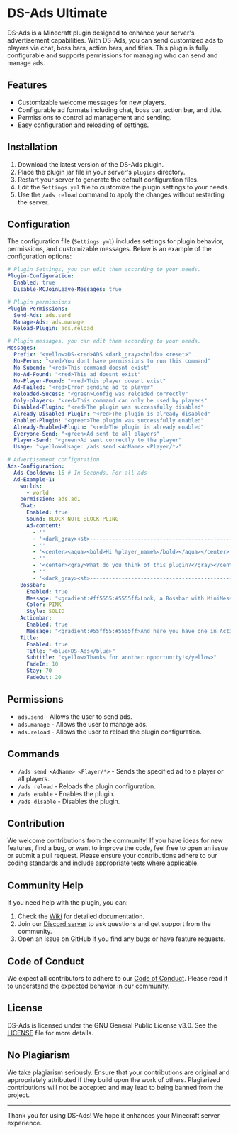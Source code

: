 # DS-Ads Ultimate

DS-Ads is a Minecraft plugin designed to enhance your server's advertisement capabilities. With DS-Ads, you can send customized ads to players via chat, boss bars, action bars, and titles. This plugin is fully configurable and supports permissions for managing who can send and manage ads.

## Features

- Customizable welcome messages for new players.
- Configurable ad formats including chat, boss bar, action bar, and title.
- Permissions to control ad management and sending.
- Easy configuration and reloading of settings.

## Installation

1. Download the latest version of the DS-Ads plugin.
2. Place the plugin jar file in your server's `plugins` directory.
3. Restart your server to generate the default configuration files.
4. Edit the `Settings.yml` file to customize the plugin settings to your needs.
5. Use the `/ads reload` command to apply the changes without restarting the server.

## Configuration

The configuration file (`Settings.yml`) includes settings for plugin behavior, permissions, and customizable messages. Below is an example of the configuration options:

```yaml
# Plugin Settings, you can edit them according to your needs.
Plugin-Configuration:
  Enabled: true
  Disable-MCJoinLeave-Messages: true

# Plugin permissions
Plugin-Permissions:
  Send-Ads: ads.send
  Manage-Ads: ads.manage
  Reload-Plugin: ads.reload

# Plugin messages, you can edit them according to your needs.
Messages:
  Prefix: "<yellow>DS-<red>ADS <dark_gray><bold>» <reset>"
  No-Perms: "<red>You dont have permissions to run this command"
  No-Subcmd: "<red>This command doesnt exist"
  No-Ad-Found: "<red>This ad doesnt exist"
  No-Player-Found: "<red>This player doesnt exist"
  Ad-Failed: "<red>Error sending ad to player"
  Reloaded-Sucess: "<green>Config was reloaded correctly"
  Only-players: "<red>This command can only be used by players"
  Disabled-Plugin: "<red>The plugin was successfully disabled"
  Already-Disabled-Plugin: "<red>The plugin is already disabled"
  Enabled-Plugin: "<green>The plugin was successfully enabled"
  Already-Enabled-Plugin: "<red>The plugin is already enabled"
  Everyone-Send: "<green>Ad sent to all players"
  Player-Send: "<green>Ad sent correctly to the player"
  Usage: "<yellow>Usage: /ads send <AdName> <Player/*>"

# Advertisement configuration
Ads-Configuration:
  Ads-Cooldown: 15 # In Seconds, For all ads
  Ad-Example-1:
    worlds:
      - world
    permission: ads.ad1
    Chat:
      Enabled: true
      Sound: BLOCK_NOTE_BLOCK_PLING
      Ad-content:
        - ''
        - '<dark_gray><st>-----------------------------------------------------'
        - ''
        - '<center><aqua><bold>Hi %player_name%</bold></aqua></center>'
        - ''
        - '<center><gray>What do you think of this plugin?</gray></center>'
        - ''
        - '<dark_gray><st>-----------------------------------------------------'
    Bossbar:
      Enabled: true
      Message: "<gradient:#ff5555:#5555ff>Look, a Bossbar with MiniMessage</gradient>"
      Color: PINK
      Style: SOLID
    Actionbar:
      Enabled: true
      Message: "<gradient:#55ff55:#5555ff>And here you have one in ActionBar</gradient>"
    Title:
      Enabled: true
      Title: "<blue>DS-Ads</blue>"
      Subtitle: "<yellow>Thanks for another opportunity!</yellow>"
      FadeIn: 10
      Stay: 70
      FadeOut: 20
```

## Permissions

- `ads.send` - Allows the user to send ads.
- `ads.manage` - Allows the user to manage ads.
- `ads.reload` - Allows the user to reload the plugin configuration.

## Commands

- `/ads send <AdName> <Player/*>` - Sends the specified ad to a player or all players.
- `/ads reload` - Reloads the plugin configuration.
- `/ads enable` - Enables the plugin.
- `/ads disable` - Disables the plugin.

## Contribution

We welcome contributions from the community! If you have ideas for new features, find a bug, or want to improve the code, feel free to open an issue or submit a pull request. Please ensure your contributions adhere to our coding standards and include appropriate tests where applicable.

## Community Help

If you need help with the plugin, you can:

1. Check the [Wiki](https://wiki.dragonstudio.site) for detailed documentation.
2. Join our [Discord server](https://discord.dragonstudio.site) to ask questions and get support from the community.
3. Open an issue on GitHub if you find any bugs or have feature requests.

## Code of Conduct

We expect all contributors to adhere to our [Code of Conduct](CODE_OF_CONDUCT.md). Please read it to understand the expected behavior in our community.

## License

DS-Ads is licensed under the GNU General Public License v3.0. See the [LICENSE](LICENSE) file for more details.

## No Plagiarism

We take plagiarism seriously. Ensure that your contributions are original and appropriately attributed if they build upon the work of others. Plagiarized contributions will not be accepted and may lead to being banned from the project.

---

Thank you for using DS-Ads! We hope it enhances your Minecraft server experience.
